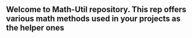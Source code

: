 ## Welcome to Math-Util repository. This rep offers various math methods used in your projects as the helper ones